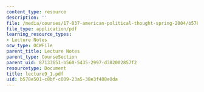 ```yaml
---
content_type: resource
description: ''
file: /media/courses/17-037-american-political-thought-spring-2004/b578e501c8bfc00923a538e3f488e0da_lecture9_1.pdf
file_type: application/pdf
learning_resource_types:
- Lecture Notes
ocw_type: OCWFile
parent_title: Lecture Notes
parent_type: CourseSection
parent_uid: 87133651-b560-5435-2997-d382002857f2
resourcetype: Document
title: lecture9_1.pdf
uid: b578e501-c8bf-c009-23a5-38e3f488e0da
---
```

